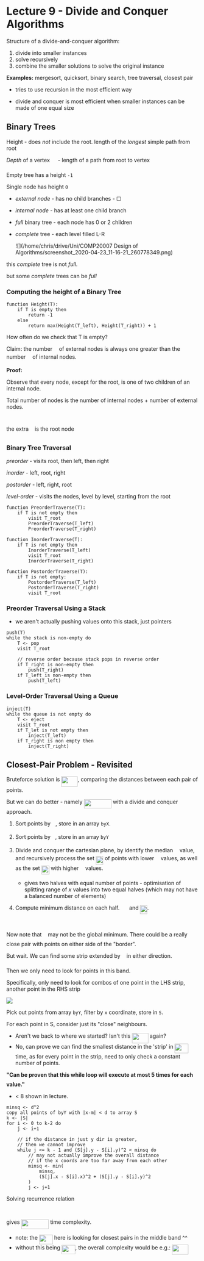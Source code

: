 # Lecture 9 - Divide and Conquer Algorithms

Structure of a divide-and-conquer algorithm:

1. divide into smaller instances
2. solve recursively
3. combine the smaller solutions to solve the original instance

**Examples:** mergesort, quicksort, binary search, tree traversal, closest pair

- tries to use recursion in the most efficient way

- divide and conquer is most efficient when smaller instances can be made of one equal size

## Binary Trees

Height - does *not* include the root. length of the *longest* simple path from root

*Depth* of a vertex <img src="svgs/a9a3a4a202d80326bda413b5562d5cd1.svg?invert_in_darkmode" align=middle width=13.242037049999992pt height=22.465723500000017pt/> - length of a path from root to vertex <img src="svgs/a9a3a4a202d80326bda413b5562d5cd1.svg?invert_in_darkmode" align=middle width=13.242037049999992pt height=22.465723500000017pt/>

Empty tree has a height `-1`

Single node has height `0`

- *external node* - has no child branches -  ☐     

- *internal node* - has at least one child branch

- *full* binary tree - each node has 0 or 2 children

- *complete* tree - each level filled L-R
  
  ![](/home/chris/drive/Uni/COMP20007 Design of Algorithms/screenshot_2020-04-23_11-16-21_260778349.png)

this *complete* tree is not *full*.

but some *complete* trees can be *full*

### Computing the height of a Binary Tree

```pseudocode
function Height(T):
    if T is empty then
        return -1
    else
        return max(Height(T_left), Height(T_right)) + 1
```

How often do we check that T is empty?

Claim: the number <img src="svgs/332cc365a4987aacce0ead01b8bdcc0b.svg?invert_in_darkmode" align=middle width=9.39498779999999pt height=14.15524440000002pt/> of external nodes is always one greater than the number <img src="svgs/55a049b8f161ae7cfeb0197d75aff967.svg?invert_in_darkmode" align=middle width=9.86687624999999pt height=14.15524440000002pt/> of internal nodes.

**Proof:**

Observe that every node, except for the root, is one of two children of an internal node.

Total number of nodes is the number of internal nodes  + number of external nodes.

<p align="center"><img src="svgs/eed2aece09fd5e017d2b2473a7e7b0b1.svg?invert_in_darkmode" align=middle width=972.2161547999999pt height=12.785402849999999pt/></p>

the extra <img src="svgs/034d0a6be0424bffe9a6e7ac9236c0f5.svg?invert_in_darkmode" align=middle width=8.219209349999991pt height=21.18721440000001pt/> is the root node

### Binary Tree Traversal

*preorder* - visits root, then left, then right

*inorder* - left, root, right

*postorder* - left, right, root

*level-order* - visits the nodes, level by level, starting from the root

```pseudocode
function PreorderTraverse(T):
    if T is not empty then
        visit T_root
        PreorderTraverse(T_left)
        PreorderTraverse(T_right)
```

```pseudocode
function InorderTraverse(T):
    if T is not empty then
        InorderTraverse(T_left)
        visit T_root
        InorderTraverse(T_right)
```

```pseudocode
function PostorderTraverse(T):
    if T is not empty:
        PostorderTraverse(T_left)
        PostorderTraverse(T_right)
        visit T_root
```

### Preorder Traversal Using a Stack

- we aren't actually pushing values onto this stack, just pointers

```pseudocode
push(T)
while the stack is non-empty do
    T <- pop
    visit T_root

    // reverse order because stack pops in reverse order
    if T_right is non-empty then
        push(T_right)
    if T_left is non-empty then
        push(T_left)
```

### Level-Order Traversal Using a Queue

```pseudocode
inject(T)
while the queue is not empty do
    T <- eject
    visit T_root
    if T_let is not empty then
        inject(T_left)
    if T_right is non empty then
        inject(T_right)
```

## Closest-Pair Problem - Revisited

Bruteforce solution is <img src="svgs/7f673488709d91c2cf326d97e5a437c3.svg?invert_in_darkmode" align=middle width=42.81220349999999pt height=26.76175259999998pt/>, comparing the distances between each pair of points.

But we can do better - namely <img src="svgs/ad0a754aa242d1703a16f4e21e10e57c.svg?invert_in_darkmode" align=middle width=72.01684874999998pt height=24.65753399999998pt/> with a divide and conquer approach.

1. Sort points by <img src="svgs/332cc365a4987aacce0ead01b8bdcc0b.svg?invert_in_darkmode" align=middle width=9.39498779999999pt height=14.15524440000002pt/>, store in an array `byX`.

2. Sort points by <img src="svgs/deceeaf6940a8c7a5a02373728002b0f.svg?invert_in_darkmode" align=middle width=8.649225749999989pt height=14.15524440000002pt/>, store in an array `byY`

3. Divide and conquer the cartesian plane, by identify the median <img src="svgs/332cc365a4987aacce0ead01b8bdcc0b.svg?invert_in_darkmode" align=middle width=9.39498779999999pt height=14.15524440000002pt/> value, and recursively process the set <img src="svgs/8afab50701598f23027b8c8a3eccf4ac.svg?invert_in_darkmode" align=middle width=19.571971649999988pt height=22.465723500000017pt/> of points with lower <img src="svgs/332cc365a4987aacce0ead01b8bdcc0b.svg?invert_in_darkmode" align=middle width=9.39498779999999pt height=14.15524440000002pt/> values, as well as the set <img src="svgs/c3e6cf52571e957457d2e5c45ddf3543.svg?invert_in_darkmode" align=middle width=20.515464749999992pt height=22.465723500000017pt/> with higher <img src="svgs/332cc365a4987aacce0ead01b8bdcc0b.svg?invert_in_darkmode" align=middle width=9.39498779999999pt height=14.15524440000002pt/> values.
   
   - gives two halves with equal number of points - optimisation of splitting range of $x$ values into two equal halves (which may not have a balanced number of elements)

4. Compute minimum distance on each half. <img src="svgs/647e3b3a7d45567de4a305636543cf5c.svg?invert_in_darkmode" align=middle width=17.57428694999999pt height=22.831056599999986pt/> and <img src="svgs/7aab4271f9fc347257575e6ca95c5287.svg?invert_in_darkmode" align=middle width=18.517780049999992pt height=22.831056599999986pt/>.

<p align="center"><img src="svgs/328caad9c2dbd26e102790cc2b969073.svg?invert_in_darkmode" align=middle width=115.6981287pt height=16.438356pt/></p>

Now note that <img src="svgs/2103f85b8b1477f430fc407cad462224.svg?invert_in_darkmode" align=middle width=8.55596444999999pt height=22.831056599999986pt/> may not be the global minimum. There could be a really close pair with points on either side of the "border".

But wait. We can find some strip extended by <img src="svgs/2103f85b8b1477f430fc407cad462224.svg?invert_in_darkmode" align=middle width=8.55596444999999pt height=22.831056599999986pt/> in either direction.

Then we only need to look for points in this band.

Specifically, only need to look for combos of one point in the LHS strip, another point in the RHS strip

![](screenshot_2020-04-23_12-54-02_913470216.png)

Pick out points from array `byY`,  filter by `x` coordinate, store in `S`.

For each point in S, consider just its "close" neighbours.

- Aren't we back to where we started? Isn't this <img src="svgs/3987120c67ed5a9162aa9841b531c3a9.svg?invert_in_darkmode" align=middle width=43.02219404999999pt height=26.76175259999998pt/> again?
- No, can prove we can find the smallest distance in the 'strip' in <img src="svgs/1f08ccc9cd7309ba1e756c3d9345ad9f.svg?invert_in_darkmode" align=middle width=35.64773519999999pt height=24.65753399999998pt/> time, as for every point in the strip, need to only check a constant number of points.

**"Can be proven that this while loop will execute at most 5 times for each <img src="svgs/77a3b857d53fb44e33b53e4c8b68351a.svg?invert_in_darkmode" align=middle width=5.663225699999989pt height=21.68300969999999pt/> value."**

- < 8 shown in lecture. 

```pseudocode
minsq <- d^2
copy all points of byY with |x-m| < d to array S
k <- |S|
for i <- 0 to k-2 do
    j <- i+1

    // if the distance in just y dir is greater,
    // then we cannot improve
    while j <= k - 1 and (S[j].y - S[i].y)^2 < minsq do
        // may not actually improve the overall distance
        // if the x coords are too far away from each other
        minsq <- min(
            minsq,
            (S[j].x - S[i].x)^2 + (S[j].y - S[i].y)^2
        )
        j <- j+1
```

Solving recurrence relation
<p align="center"><img src="svgs/001fc19b678f0ca4e7892fcaee11d21a.svg?invert_in_darkmode" align=middle width=171.39742619999998pt height=16.438356pt/></p>
gives <img src="svgs/ff514eba41c59f90c20d895e80719763.svg?invert_in_darkmode" align=middle width=72.2268393pt height=24.65753399999998pt/> time complexity.

- note: the <img src="svgs/1f08ccc9cd7309ba1e756c3d9345ad9f.svg?invert_in_darkmode" align=middle width=35.64773519999999pt height=24.65753399999998pt/> here is looking for closest pairs in the middle band ^^
- without this being <img src="svgs/1f08ccc9cd7309ba1e756c3d9345ad9f.svg?invert_in_darkmode" align=middle width=35.64773519999999pt height=24.65753399999998pt/>, the overall complexity would be e.g.: <img src="svgs/3987120c67ed5a9162aa9841b531c3a9.svg?invert_in_darkmode" align=middle width=43.02219404999999pt height=26.76175259999998pt/>
